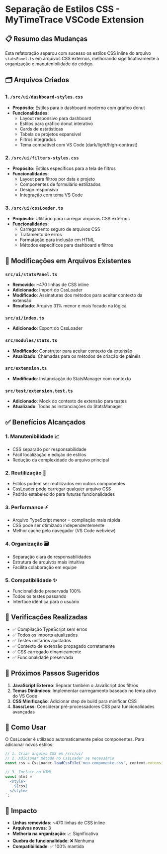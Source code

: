 # Separação de Estilos CSS - MyTimeTrace VSCode Extension

## 📋 Resumo das Mudanças

Esta refatoração separou com sucesso os estilos CSS inline do arquivo `statsPanel.ts` em arquivos CSS externos, melhorando significativamente a organização e manutenibilidade do código.

## 🗂️ Arquivos Criados

### 1. `/src/ui/dashboard-styles.css`
- **Propósito**: Estilos para o dashboard moderno com gráfico donut
- **Funcionalidades**: 
  - Layout responsivo para dashboard
  - Estilos para gráfico donut interativo
  - Cards de estatísticas
  - Tabela de projetos expansível
  - Filtros integrados
  - Tema compatível com VS Code (dark/light/high-contrast)

### 2. `/src/ui/filters-styles.css`
- **Propósito**: Estilos específicos para a tela de filtros
- **Funcionalidades**:
  - Layout para filtros por data e projeto
  - Componentes de formulário estilizados
  - Design responsivo
  - Integração com tema VS Code

### 3. `/src/ui/cssLoader.ts`
- **Propósito**: Utilitário para carregar arquivos CSS externos
- **Funcionalidades**:
  - Carregamento seguro de arquivos CSS
  - Tratamento de erros
  - Formatação para inclusão em HTML
  - Métodos específicos para dashboard e filtros

## 🔧 Modificações em Arquivos Existentes

### `src/ui/statsPanel.ts`
- **Removido**: ~470 linhas de CSS inline
- **Adicionado**: Import do CssLoader
- **Modificado**: Assinaturas dos métodos para aceitar contexto da extensão
- **Resultado**: Arquivo 31% menor e mais focado na lógica

### `src/ui/index.ts`
- **Adicionado**: Export do CssLoader

### `src/modules/stats.ts`
- **Modificado**: Construtor para aceitar contexto da extensão
- **Atualizado**: Chamadas para os métodos de criação de painéis

### `src/extension.ts`
- **Modificado**: Instanciação do StatsManager com contexto

### `src/test/extension.test.ts`
- **Adicionado**: Mock do contexto de extensão para testes
- **Atualizado**: Todas as instanciações do StatsManager

## ✅ Benefícios Alcançados

### 1. **Manutenibilidade** 📈
- CSS separado por responsabilidade
- Fácil localização e edição de estilos
- Redução da complexidade do arquivo principal

### 2. **Reutilização** 🔄
- Estilos podem ser reutilizados em outros componentes
- CssLoader pode carregar qualquer arquivo CSS
- Padrão estabelecido para futuras funcionalidades

### 3. **Performance** ⚡
- Arquivo TypeScript menor = compilação mais rápida
- CSS pode ser otimizado independentemente
- Melhor cache pelo navegador (VS Code webview)

### 4. **Organização** 🗃️
- Separação clara de responsabilidades
- Estrutura de arquivos mais intuitiva
- Facilita colaboração em equipe

### 5. **Compatibilidade** ✨
- Funcionalidade preservada 100%
- Todos os testes passando
- Interface idêntica para o usuário

## 🧪 Verificações Realizadas

- ✅ Compilação TypeScript sem erros
- ✅ Todos os imports atualizados
- ✅ Testes unitários ajustados
- ✅ Contexto de extensão propagado corretamente
- ✅ CSS carregado dinamicamente
- ✅ Funcionalidade preservada

## 🚀 Próximos Passos Sugeridos

1. **JavaScript Externo**: Separar também o JavaScript dos filtros
2. **Temas Dinâmicos**: Implementar carregamento baseado no tema ativo do VS Code
3. **CSS Minificação**: Adicionar step de build para minificar CSS
4. **Sass/Less**: Considerar pré-processadores CSS para funcionalidades avançadas

## 📝 Como Usar

O CssLoader é utilizado automaticamente pelos componentes. Para adicionar novos estilos:

```typescript
// 1. Criar arquivo CSS em /src/ui/
// 2. Adicionar método no CssLoader se necessário
const css = CssLoader.loadCssFile('meu-componente.css', context.extensionPath);

// 3. Incluir no HTML
const html = `
  <style>
    ${css}
  </style>
`;
```

## 🎯 Impacto

- **Linhas removidas**: ~470 linhas de CSS inline
- **Arquivos novos**: 3
- **Melhoria na organização**: 📈 Significativa
- **Quebra de funcionalidade**: ❌ Nenhuma
- **Compatibilidade**: ✅ 100% mantida
